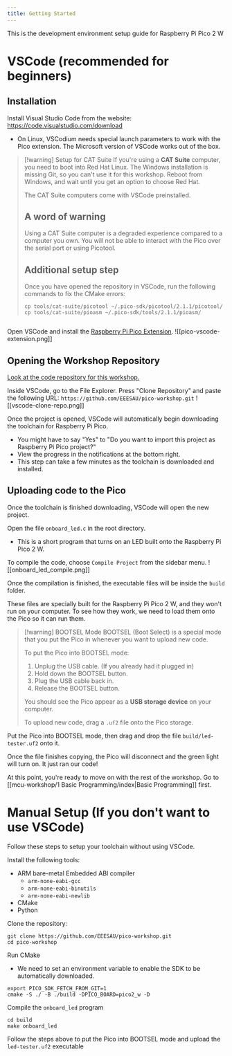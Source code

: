 ```yaml
---
title: Getting Started
---
```

This is the development environment setup guide for Raspberry Pi Pico 2 W
# VSCode (recommended for beginners)
## Installation
Install Visual Studio Code from the website: https://code.visualstudio.com/download
- On Linux, VSCodium needs special launch parameters to work with the Pico extension. The Microsoft version of VSCode works out of the box.

> [!warning] Setup for CAT Suite
> If you're using a **CAT Suite** computer, you need to boot into Red Hat Linux. The Windows installation is missing Git, so you can't use it for this workshop. Reboot from Windows, and wait until you get an option to choose Red Hat.
> 
> The CAT Suite computers come with VSCode preinstalled.
> 
> ## A word of warning
> Using a CAT Suite computer is a degraded experience compared to a computer you own. You will not be able to interact with the Pico over the serial port or using Picotool.
> 
> ## Additional setup step
> Once you have opened the repository in VSCode, run the following commands to fix the CMake errors:
> ```shell
> cp tools/cat-suite/picotool ~/.pico-sdk/picotool/2.1.1/picotool/
> cp tools/cat-suite/pioasm ~/.pico-sdk/tools/2.1.1/pioasm/
> ```
```
```

Open VSCode and install the [Raspberry Pi Pico Extension](https://marketplace.visualstudio.com/items/?itemName=raspberry-pi.raspberry-pi-pico).
![[pico-vscode-extension.png]]
## Opening the Workshop Repository
[Look at the code repository for this workshop.](https://github.com/EEESAU/pico-workshop)

Inside VSCode, go to the File Explorer. Press "Clone Repository" and paste the following URL: `https://github.com/EEESAU/pico-workshop.git`
![[vscode-clone-repo.png]]

Once the project is opened, VSCode will automatically begin downloading the toolchain for Raspberry Pi Pico.
- You might have to say "Yes" to "Do you want to import this project as Raspberry Pi Pico project?"
- View the progress in the notifications at the bottom right.
- This step can take a few minutes as the toolchain is downloaded and installed.
## Uploading code to the Pico
Once the toolchain is finished downloading, VSCode will open the new project. 

Open the file `onboard_led.c` in the root directory.
- This is a short program that turns on an LED built onto the Raspberry Pi Pico 2 W.

To compile the code, choose `Compile Project` from the sidebar menu.
![[onboard_led_compile.png]]

Once the compilation is finished, the executable files will be inside the `build` folder. 

These files are specially built for the Raspberry Pi Pico 2 W, and they won't run on your computer. To see how they work, we need to load them onto the Pico so it can run them.

> [!warning] BOOTSEL Mode
> BOOTSEL (Boot Select) is a special mode that you put the Pico in whenever you want to upload new code. 
> 
> To put the Pico into BOOTSEL mode:
> 1. Unplug the USB cable. (If you already had it plugged in)
> 2. Hold down the BOOTSEL button.
> 3. Plug the USB cable back in.
> 4. Release the BOOTSEL button.
> 
> You should see the Pico appear as a **USB storage device** on your computer.
> 
> To upload new code, drag a `.uf2` file onto the Pico storage.

Put the Pico into BOOTSEL mode, then drag and drop the file `build/led-tester.uf2` onto it.

Once the file finishes copying, the Pico will disconnect and the green light will turn on. It just ran our code!

At this point, you're ready to move on with the rest of the workshop. Go to [[mcu-workshop/1 Basic Programming/index|Basic Programming]] first.
# Manual Setup (If you don't want to use VSCode)
Follow these steps to setup your toolchain without using VSCode.

Install the following tools:
- ARM bare-metal Embedded ABI compiler 
	- `arm-none-eabi-gcc`
	- `arm-none-eabi-binutils`
	- `arm-none-eabi-newlib`
- CMake
- Python

Clone the repository:
```shell
git clone https://github.com/EEESAU/pico-workshop.git
cd pico-workshop
```

Run CMake
- We need to set an environment variable to enable the SDK to be automatically downloaded.
```shell
export PICO_SDK_FETCH_FROM_GIT=1
cmake -S ./ -B ./build -DPICO_BOARD=pico2_w -D
```

Compile the `onboard_led` program
```shell
cd build
make onboard_led
```

Follow the steps above to put the Pico into BOOTSEL mode and upload the `led-tester.uf2` executable
